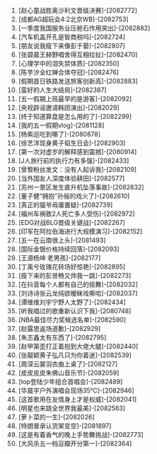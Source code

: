 
1. [赵心童战胜奥沙利文晋级决赛]-[2082772]
1. [成都AG超玩会4:2北京WB]-[2082753]
1. [一季度我国服务业压舱石作用突出]-[2082882]
1. [汽车机盖开孔是智商税吗]-[2082724]
1. [朋友说我瘦下来像彭于晏]-[2082807]
1. [张碧晨王赫野唱舍得互相拉扯]-[2082470]
1. [心理学中的泪失禁体质]-[2082350]
1. [陈芋汐全红婵合体夺冠]-[2082476]
1. [假期首日铁路发送旅客创新高]-[2082883]
1. [蛮好的人生大结局]-[2082387]
1. [五一假期上班最早的是游客]-[2082092]
1. [央视辟谣邀请韩团演出]-[2082029]
1. [终于知道算盘是怎么用的了]-[2082299]
1. [我的五一假期vlog]-[2081128]
1. [杨紫巡吃到哪了]-[2080878]
1. [徐艺洋现身黄子韬生日会]-[2082903]
1. [第一次对虚岁的解释感到震撼]-[2080914]
1. [J人旅行前的执行力有多强]-[2082433]
1. [曾黎粉丝发文：没有人起诉我]-[2082109]
1. [当外国友人深度体验耕田]-[2082577]
1. [苏州一景区发生直升机坠落事故]-[2082832]
1. [董子健“拥抱”孙俪的戏火了]-[2082610]
1. [真正的猫爷毋庸置疑]-[2082739]
1. [福州车祸致2人死亡多人受伤]-[2082972]
1. [EDG对战BLG晋级关键战]-[2082267]
1. [印军在阿拉伯海进行大规模演习]-[2082152]
1. [五一在云南很上头]-[2081493]
1. [国际金银价格持续回落]-[2082093]
1. [王源杨坤 老男孩]-[2082177]
1. [丁禹兮玫瑰花转场好惊艳]-[2082895]
1. [瘦下来的彭昱畅又帅我一跳]-[2082273]
1. [在抖音每个人都有自己的摇舞]-[2082032]
1. [刘诗诗张云龙纯欲暧昧戏嘶哈]-[2082037]
1. [谭维维刘宇宁野人太野了]-[2082434]
1. [听我唱过的歌重新认识下我]-[2080748]
1. [NBA最佳尽力奖候选名单]-[2082590]
1. [赵露思返场道歉]-[2082929]
1. [朱志鑫太有东西了]-[2082795]
1. [赵甲第歪打正着抱到大佬大腿]-[2082440]
1. [张靓颖黄子弘凡只为你着迷]-[2082539]
1. [周深云裳羽衣曲上桌了]-[2082127]
1. [皮皮皮皮朱佛山音乐节]-[2082059]
1. [top登陆少年组合首唱会]-[2082489]
1. [华晨宇户外演唱会现场35℃]-[2082946]
1. [这首歌用在友情身上才是权威]-[2082041]
1. [明星也来跳全世界我最美]-[2082563]
1. [萝卜菜的一生]-[2082026]
1. [特朗普承认货架变空]-[2081897]
1. [这是有着香气的晚上手势舞挑战]-[2082773]
1. [大风杀五一档豆瓣开分第一]-[2082364]